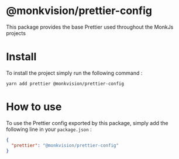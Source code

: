 # @monkvision/prettier-config
This package provides the base Prettier used throughout the MonkJs projects

# Install
To install the project simply run the following command :

```shell
yarn add prettier @monkvision/prettier-config
```

# How to use
To use the Prettier config exported by this package, simply add the following line in your `package.json` :

```json
{
  "prettier": "@monkvision/prettier-config"
}
```
